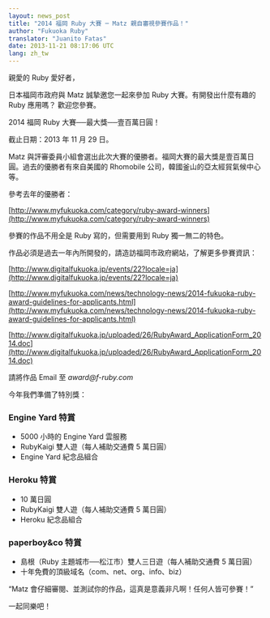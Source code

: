 ```yaml
---
layout: news_post
title: "2014 福岡 Ruby 大賽 ─ Matz 親自審視參賽作品！"
author: "Fukuoka Ruby"
translator: "Juanito Fatas"
date: 2013-11-21 08:17:06 UTC
lang: zh_tw
---
```


親愛的 Ruby 愛好者，

日本福岡市政府與 Matz 誠摯邀您一起來參加 Ruby 大賽。有開發出什麼有趣的 Ruby 應用嗎？
歡迎您參賽。

2014 福岡 Ruby 大賽──最大獎──壹百萬日圓！

截止日期：2013 年 11 月 29 日。

Matz 與評審委員小組會選出此次大賽的優勝者。福岡大賽的最大獎是壹百萬日圓。過去的優勝者有來自美國的
Rhomobile 公司，韓國釜山的亞太經貿氣候中心等。

參考去年的優勝者：

[http://www.myfukuoka.com/category/ruby-award-winners](http://www.myfukuoka.com/category/ruby-award-winners)

參賽的作品不用全是 Ruby 寫的，但需要用到 Ruby 獨一無二的特色。

作品必須是過去一年內所開發的，請造訪福岡市政府網站，了解更多參賽資訊：

[http://www.digitalfukuoka.jp/events/22?locale=ja](http://www.digitalfukuoka.jp/events/22?locale=ja)

[http://www.myfukuoka.com/news/technology-news/2014-fukuoka-ruby-award-guidelines-for-applicants.html](http://www.myfukuoka.com/news/technology-news/2014-fukuoka-ruby-award-guidelines-for-applicants.html)

[http://www.digitalfukuoka.jp/uploaded/26/RubyAward_ApplicationForm_2014.doc](http://www.digitalfukuoka.jp/uploaded/26/RubyAward_ApplicationForm_2014.doc)

請將作品 Email 至 _award@f-ruby.com_

今年我們準備了特別獎：

### Engine Yard 特賞

* 5000 小時的 Engine Yard 雲服務
* RubyKaigi 雙人遊（每人補助交通費 5 萬日圓）
* Engine Yard 紀念品組合

### Heroku 特賞

* 10 萬日圓
* RubyKaigi 雙人遊（每人補助交通費 5 萬日圓）
* Heroku 紀念品組合

### paperboy&co 特賞

* 島根（Ruby 主題城市──松江市）雙人三日遊（每人補助交通費 5 萬日圓）
* 十年免費的頂級域名（com、net、org、info、biz）

“Matz 會仔細審閱、並測試你的作品，這真是意義非凡啊！任何人皆可參賽！”

一起同樂吧！

